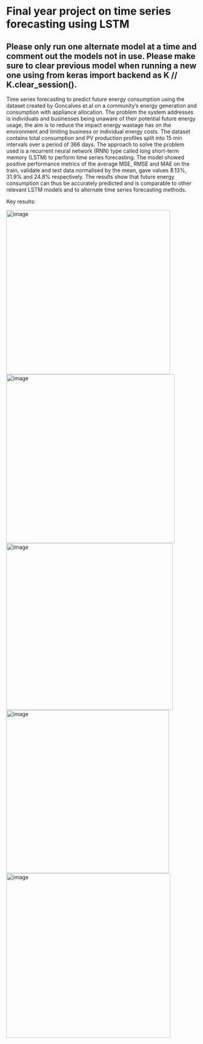 # Final year project on time series forecasting using LSTM

## Please only run one alternate model at a time and comment out the models not in use. Please make sure to clear previous model when running a new one using from keras import backend as K // K.clear_session().

Time series forecasting to predict future energy consumption using the dataset created by Goncalves et.al on a community’s energy generation and consumption with appliance allocation. The problem the system addresses is individuals and businesses being unaware of their potential future energy usage, the aim is to reduce the impact energy wastage has on the environment and limiting business or individual energy costs. The dataset contains total consumption and PV production profiles split into 15 min intervals over a period of 366 days. The approach to solve the problem used is a recurrent neural network (RNN) type called long short-term memory (LSTM) to perform time series forecasting. The model showed positive performance metrics of the average MSE, RMSE and MAE on the train, validate and test data normalised by the mean, gave values 8.13%, 31.9% and 24.8% respectively. The results show that future energy consumption can thus be accurately predicted and is comparable to other relevant LSTM models and to alternate time series forecasting methods.

Key results:

<img width="432" alt="image" src="https://github.com/user-attachments/assets/3cc59baf-d461-4d06-b821-2f35e13babbd" />
<img width="444" alt="image" src="https://github.com/user-attachments/assets/447d8cff-17ff-4ff3-9c0f-9277f6a7dede" />
<img width="439" alt="image" src="https://github.com/user-attachments/assets/1b4738e4-5581-4a46-809c-7fb52de1fd8e" />
<img width="429" alt="image" src="https://github.com/user-attachments/assets/b5aab91b-ebe8-428e-ad85-1870fdb1e79e" />
<img width="433" alt="image" src="https://github.com/user-attachments/assets/0357089f-7ccf-4cd3-9136-3ce831b48377" />

